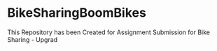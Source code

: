 # BikeSharingBoomBikes
This Repository has been Created for Assignment Submission for Bike Sharing - Upgrad
